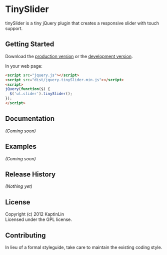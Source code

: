 # TinySlider

tinySlider is a tiny jQuery plugin that creates a responsive slider with touch support.

## Getting Started
Download the [production version][min] or the [development version][max].

[min]: https://raw.github.com/KaptinLin/tinySlider/master/dist/jquery.tinySlider.min.js
[max]: https://raw.github.com/KaptinLin/tinySlider/master/dist/jquery.tinySlider.js

In your web page:

```html
<script src="jquery.js"></script>
<script src="dist/jquery.tinySlider.min.js"></script>
<script>
jQuery(function($) {
  $('ul.slider').tinySlider();
});
</script>
```

## Documentation
_(Coming soon)_

## Examples
_(Coming soon)_

## Release History
_(Nothing yet)_

## License
Copyright (c) 2012 KaptinLin  
Licensed under the GPL license.

## Contributing
In lieu of a formal styleguide, take care to maintain the existing coding style. 